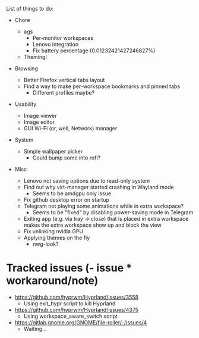 List of things to do:

- Chore

  - ags
    - Per-monitor workspaces
    - Lenovo integration
    - Fix battery percentage (0.01232421427246827%)
  - Theming!

- Browsing

  - Better Firefox vertical tabs layout
  - Find a way to make per-workspace bookmarks and pinned tabs
    - Different profiles maybe?

- Usability

  - Image viewer
  - Image editor
  - GUI Wi-Fi (or, well, Network) manager

- System

  - Simple wallpaper picker
    - Could bump some into rofi?

- Misc

  - Lenovo not saving options due to read-only system
  - Find out why virt-manager started crashing in Wayland mode
    - Seems to be amdgpu only issue
  - Fix github desktop error on startup
  - Telegram not playing some animations while in extra workspace?
    - Seems to be "fixed" by disabling power-saving mode in Telegram
  - Exiting app (e.g. via tray -> close) that is placed in extra workspace makes the extra workspace show up and block the view
  - Fix unlinking nvidia GPU
  - Applying themes on the fly
    - nwg-look?

# Tracked issues (- issue \* workaround/note)

- https://github.com/hyprwm/Hyprland/issues/3558
  - Using exit_hypr script to kill Hyprland
- https://github.com/hyprwm/Hyprland/issues/4375
  - Using workspace_aware_switch script
- https://gitlab.gnome.org/GNOME/file-roller/-/issues/4
  - Waiting...
